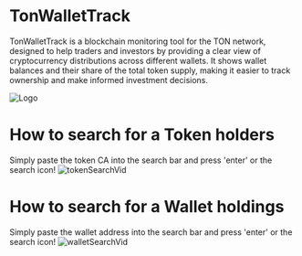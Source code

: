 # TonWalletTrack

TonWalletTrack is a blockchain monitoring tool for the TON network, designed to help traders and investors by providing a clear view of cryptocurrency distributions across different wallets. It shows wallet balances and their share of the total token supply, making it easier to track ownership and make informed investment decisions.


![Logo](https://pintu-academy.pintukripto.com/wp-content/uploads/2023/12/Ton.png)


# How to search for a Token holders

Simply paste the token CA into the search bar and press 'enter' or the search icon!
![tokenSearchVid]([https://github.com/obscurite624/ton-wallet-tracker/assets/102254783/a741cab0-9725-41e1-af7e-6235d4fc3116](https://github.com/obscurite624/ton-wallet-tracker/assets/102254783/974208c6-6855-454c-a7dc-b4b1eb2945e5))

# How to search for a Wallet holdings

Simply paste the wallet address into the search bar and press 'enter' or the search icon!
![walletSearchVid](https://github.com/obscurite624/ton-wallet-tracker/assets/102254783/baccef50-1374-4253-a007-8ee713ab4b5d)
